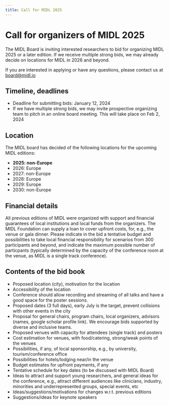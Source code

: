 ```yaml
---
title: Call for MIDL 2025
---
```

# Call for organizers of MIDL 2025

The MIDL Board is inviting interested researchers to bid for organizing MIDL 2025 or a later edition. If we receive multiple strong bids, we may already decide on locations for MIDL in 2026 and beyond.

If you are interested in applying or have any questions, please contact us at [board@midl.io](mailto:board@midl.io)

## Timeline, deadlines

* Deadline for submitting bids: January 12, 2024 
* If we have multiple strong bids, we may invite prospective organizing team to pitch in an online board meeting. This will take place on Feb 2, 2024

## Location
The MIDL board has decided of the following locations for the upcoming MIDL editions:

* **2025: non-Europe**
* 2026: Europe
* 2027: non-Europe
* 2028: Europe
* 2029: Europe
* 2030: non-Europe

## Financial details

All previous editions of MIDL were organized with support and financial guarantees of local institutions and local funds from the organizers. The MIDL Foundation can supply a loan to cover upfront costs, for, e.g., the venue or gala dinner. Please indicate in the bid a tentative budget and possibilities to take local financial responsibility for scenarios from 300 participants and beyond, and indicate the maximum possible number of particpants (typically determined by the capacity of the conference room at the venue, as MIDL is a single track conference).

## Contents of the bid book

* Proposed location (city), motivation for the location
* Accessibility of the location
* Conference should allow recording and streaming of all talks and have a good space for the poster sessions. 
* Proposed dates (3 full days), early July is the target, prevent collisions with other events in the city
* Proposal for general chairs, program chairs, local organizers, advisors (names, google scholar profile link). We encourage bids supported by diverse and inclusive teams.
* Proposed venues with capacity for attendees (single track) and posters
* Cost estimation for venues, with food/catering, strong/weak points of the venues
* Possibilities, if any, of local sponsorship, e.g., by university, tourism/conference office
* Possibilities for hotels/lodging near/in the venue
* Budget estimates for upfront payments, if any
* Tentative schedule for key dates (to be discussed with MIDL Board)
* Ideas to attract and support young researchers, and general ideas for the conference, e.g., attract different audiences like clinicians, industry, minorities and underrepresented groups, special events, etc
* Ideas/suggestions/motivations for changes w.r.t. previous editions
* Suggestions/ideas for keynote speakers
